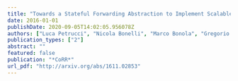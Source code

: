 ```yaml
---
title: "Towards a Stateful Forwarding Abstraction to Implement Scalable Network Functions in Software and Hardware"
date: 2016-01-01
publishDate: 2020-09-05T14:02:05.956078Z
authors: ["Luca Petrucci", "Nicola Bonelli", "Marco Bonola", "Gregorio Procissi", "Carmelo Cascone", "Davide Sanvito", "Salvatore Pontarelli", "Giuseppe Bianchi", "Roberto Bifulco"]
publication_types: ["2"]
abstract: ""
featured: false
publication: "*CoRR*"
url_pdf: "http://arxiv.org/abs/1611.02853"
---
```


